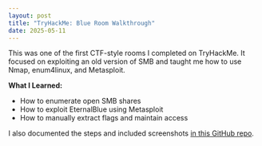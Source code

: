 ```yaml
---
layout: post
title: "TryHackMe: Blue Room Walkthrough"
date: 2025-05-11
---
```


This was one of the first CTF-style rooms I completed on TryHackMe. It focused on exploiting an old version of SMB and taught me how to use Nmap, enum4linux, and Metasploit.

**What I Learned:**
- How to enumerate open SMB shares
- How to exploit EternalBlue using Metasploit
- How to manually extract flags and maintain access

I also documented the steps and included screenshots [in this GitHub repo](https://github.com/yourusername/thm-writeups).


